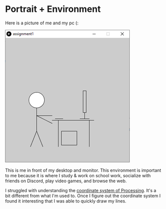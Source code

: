 # Portrait + Environment

Here is a picture of me and my pc (:

![](portrait.PNG)

This is me in front of my desktop and monitor. This environment is important to me because it is where I study & work on school work, socialize with friends on Discord, play video games, and browse the web.

I struggled with understanding the [coordinate system of Processing](https://processing.org/tutorials/drawing/). It's a bit different from what I'm used to. Once I figure out the coordinate system I found it interesting that I was able to quickly draw my lines.
